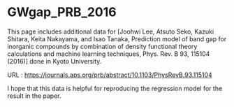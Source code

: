 # GWgap_PRB_2016

This page includes additional data for [Joohwi Lee, Atsuto Seko, Kazuki Shitara, Keita Nakayama, and Isao Tanaka, Prediction model of band gap for inorganic compounds by combination of density functional theory calculations and machine learning techniques, Phys. Rev. B 93, 115104 (2016)] done in Kyoto University.

URL : https://journals.aps.org/prb/abstract/10.1103/PhysRevB.93.115104

I hope that this data is helpful for reproducing the regression model for the result in the paper. 
